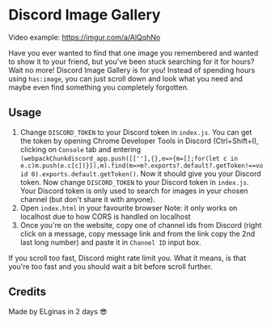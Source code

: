 # Discord Image Gallery

Video example: https://imgur.com/a/AlQqhNo

Have you ever wanted to find that one image you remembered and wanted to show it to your friend, but you've been stuck searching for it for hours? Wait no more! Discord Image Gallery is for you! Instead of spending hours using `has:image`, you can just scroll down and look what you need and maybe even find something you completely forgotten.

## Usage
1. Change `DISCORD_TOKEN` to your Discord token in `index.js`. You can get the token by opening Chrome Developer Tools in Discord (Ctrl+Shift+I), clicking on `Console` tab and entering `(webpackChunkdiscord_app.push([[''],{},e=>{m=[];for(let c in e.c)m.push(e.c[c])}]),m).find(m=>m?.exports?.default?.getToken!==void 0).exports.default.getToken()`. Now it should give you your Discord token. Now change `DISCORD_TOKEN` to your Discord token in `index.js`. Your Discord token is only used to search for images in your chosen channel (but don't share it with anyone).
2. Open `index.html` in your favourite browser
Note: it only works on localhost due to how CORS is handled on localhost
3. Once you're on the website, copy one of channel ids from Discord (right click on a message, copy message link and from the link copy the 2nd last long number) and paste it in `Channel ID` input box.

If you scroll too fast, Discord might rate limit you. What it means, is that you're too fast and you should wait a bit before scroll further.

## Credits
Made by ELginas in 2 days 😎
